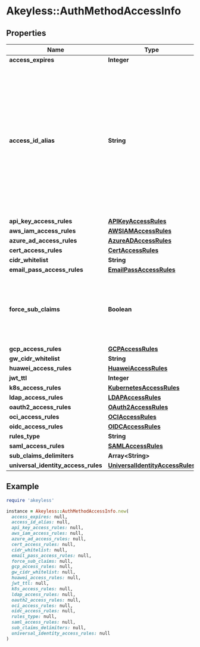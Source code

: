 # Akeyless::AuthMethodAccessInfo

## Properties

| Name | Type | Description | Notes |
| ---- | ---- | ----------- | ----- |
| **access_expires** | **Integer** |  | [optional] |
| **access_id_alias** | **String** | for accounts where AccessId holds encrypted email this field will hold generated AccessId, for accounts based on regular AccessId it will be equal to accessId itself | [optional] |
| **api_key_access_rules** | [**APIKeyAccessRules**](APIKeyAccessRules.md) |  | [optional] |
| **aws_iam_access_rules** | [**AWSIAMAccessRules**](AWSIAMAccessRules.md) |  | [optional] |
| **azure_ad_access_rules** | [**AzureADAccessRules**](AzureADAccessRules.md) |  | [optional] |
| **cert_access_rules** | [**CertAccessRules**](CertAccessRules.md) |  | [optional] |
| **cidr_whitelist** | **String** |  | [optional] |
| **email_pass_access_rules** | [**EmailPassAccessRules**](EmailPassAccessRules.md) |  | [optional] |
| **force_sub_claims** | **Boolean** | if true the role associated with this auth method must include sub claims | [optional] |
| **gcp_access_rules** | [**GCPAccessRules**](GCPAccessRules.md) |  | [optional] |
| **gw_cidr_whitelist** | **String** |  | [optional] |
| **huawei_access_rules** | [**HuaweiAccessRules**](HuaweiAccessRules.md) |  | [optional] |
| **jwt_ttl** | **Integer** |  | [optional] |
| **k8s_access_rules** | [**KubernetesAccessRules**](KubernetesAccessRules.md) |  | [optional] |
| **ldap_access_rules** | [**LDAPAccessRules**](LDAPAccessRules.md) |  | [optional] |
| **oauth2_access_rules** | [**OAuth2AccessRules**](OAuth2AccessRules.md) |  | [optional] |
| **oci_access_rules** | [**OCIAccessRules**](OCIAccessRules.md) |  | [optional] |
| **oidc_access_rules** | [**OIDCAccessRules**](OIDCAccessRules.md) |  | [optional] |
| **rules_type** | **String** |  | [optional] |
| **saml_access_rules** | [**SAMLAccessRules**](SAMLAccessRules.md) |  | [optional] |
| **sub_claims_delimiters** | **Array&lt;String&gt;** |  | [optional] |
| **universal_identity_access_rules** | [**UniversalIdentityAccessRules**](UniversalIdentityAccessRules.md) |  | [optional] |

## Example

```ruby
require 'akeyless'

instance = Akeyless::AuthMethodAccessInfo.new(
  access_expires: null,
  access_id_alias: null,
  api_key_access_rules: null,
  aws_iam_access_rules: null,
  azure_ad_access_rules: null,
  cert_access_rules: null,
  cidr_whitelist: null,
  email_pass_access_rules: null,
  force_sub_claims: null,
  gcp_access_rules: null,
  gw_cidr_whitelist: null,
  huawei_access_rules: null,
  jwt_ttl: null,
  k8s_access_rules: null,
  ldap_access_rules: null,
  oauth2_access_rules: null,
  oci_access_rules: null,
  oidc_access_rules: null,
  rules_type: null,
  saml_access_rules: null,
  sub_claims_delimiters: null,
  universal_identity_access_rules: null
)
```

